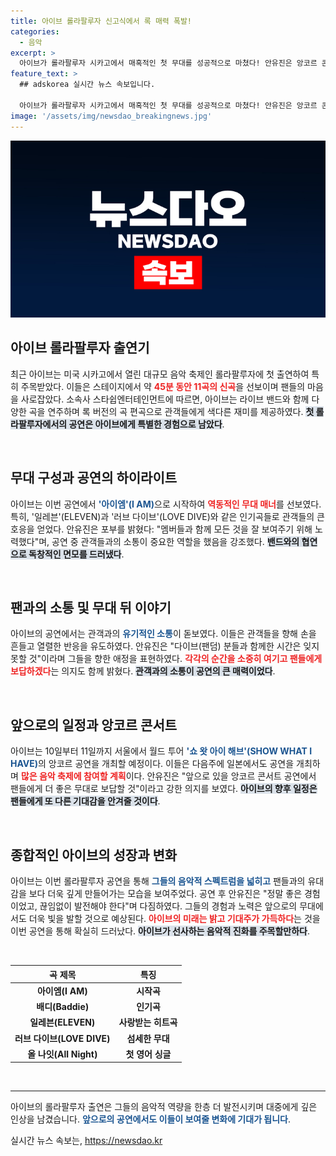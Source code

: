 ```yaml
---
title: 아이브 롤라팔루자 신고식에서 록 매력 폭발!
categories:
  - 음악
excerpt: >
  아이브가 롤라팔루자 시카고에서 매혹적인 첫 무대를 성공적으로 마쳤다! 안유진은 앙코르 콘서트를 통해 팬들에게 보답하겠다고 약속하며, 특별한 라이브와 화합의 순간을 전했다. 
feature_text: >
  ## adskorea 실시간 뉴스 속보입니다.

  아이브가 롤라팔루자 시카고에서 매혹적인 첫 무대를 성공적으로 마쳤다! 안유진은 앙코르 콘서트를 통해 팬들에게 보답하겠다고 약속하며, 특별한 라이브와 화합의 순간을 전했다. 
image: '/assets/img/newsdao_breakingnews.jpg'
---
```


<p><img src="/assets/img/newsdao_breakingnews.jpg" alt="adskorea 속보" /></p>

<h2 data-ke-size="size26">아이브 롤라팔루자 출연기</h2>

<p data-ke-size="size16">최근 아이브는 미국 시카고에서 열린 대규모 음악 축제인 롤라팔루자에 첫 출연하여 특히 주목받았다. 이들은 스테이지에서 약 <b><span style="color: #ee2323;">45분 동안 11곡의 신곡</span></b>을 선보이며 팬들의 마음을 사로잡았다. 소속사 스타쉽엔터테인먼트에 따르면, 아이브는 라이브 밴드와 함께 다양한 곡을 연주하며 록 버전의 곡 편곡으로 관객들에게 색다른 재미를 제공하였다. <b><span style="background-color: #21538527;">첫 롤라팔루자에서의 공연은 아이브에게 특별한 경험으로 남았다</span></b>.</p>

<p data-ke-size="size16">&nbsp;</p>

<h2 data-ke-size="size26">무대 구성과 공연의 하이라이트</h2>

<p data-ke-size="size16">아이브는 이번 공연에서 <b><span style="color: #1a5490;">'아이엠'(I AM)</span></b>으로 시작하여 <b><span style="color: #ee2323;">역동적인 무대 매너</span></b>를 선보였다. 특히, '일레븐'(ELEVEN)과 '러브 다이브'(LOVE DIVE)와 같은 인기곡들로 관객들의 큰 호응을 얻었다. 안유진은 포부를 밝혔다: "멤버들과 함께 모든 것을 잘 보여주기 위해 노력했다"며, 공연 중 관객들과의 소통이 중요한 역할을 했음을 강조했다. <b><span style="background-color: #21538527;">밴드와의 협연으로 독창적인 면모를 드러냈다</span></b>.</p>

<p data-ke-size="size16">&nbsp;</p>

<h2 data-ke-size="size26">팬과의 소통 및 무대 뒤 이야기</h2>

<p data-ke-size="size16">아이브의 공연에서는 관객과의 <b><span style="color: #1a5490;">유기적인 소통</span></b>이 돋보였다. 이들은 관객들을 향해 손을 흔들고 열렬한 반응을 유도하였다. 안유진은 "다이브(팬덤) 분들과 함께한 시간은 잊지 못할 것"이라며 그들을 향한 애정을 표현하였다. <b><span style="color: #ee2323;">각각의 순간을 소중히 여기고 팬들에게 보답하겠다</span></b>는 의지도 함께 밝혔다. <b><span style="background-color: #21538527;">관객과의 소통이 공연의 큰 매력이었다</span></b>.</p>

<p data-ke-size="size16">&nbsp;</p>

<h2 data-ke-size="size26">앞으로의 일정과 앙코르 콘서트</h2>

<p data-ke-size="size16">아이브는 10일부터 11일까지 서울에서 월드 투어 <b><span style="color: #1a5490;">'쇼 왓 아이 해브'(SHOW WHAT I HAVE)</span></b>의 앙코르 공연을 개최할 예정이다. 이들은 다음주에 일본에서도 공연을 개최하며 <b><span style="color: #ee2323;">많은 음악 축제에 참여할 계획</span></b>이다. 안유진은 "앞으로 있을 앙코르 콘서트 공연에서 팬들에게 더 좋은 무대로 보답할 것"이라고 강한 의지를 보였다. <b><span style="background-color: #21538527;">아이브의 향후 일정은 팬들에게 또 다른 기대감을 안겨줄 것이다</span></b>.</p>

<p data-ke-size="size16">&nbsp;</p>

<h2 data-ke-size="size26">종합적인 아이브의 성장과 변화</h2>

<p data-ke-size="size16">아이브는 이번 롤라팔루자 공연을 통해 <b><span style="color: #1a5490;">그들의 음악적 스펙트럼을 넓히고</span></b> 팬들과의 유대감을 보다 더욱 깊게 만들어가는 모습을 보여주었다. 공연 후 안유진은 "정말 좋은 경험이었고, 끊임없이 발전해야 한다"며 다짐하였다. 그들의 경험과 노력은 앞으로의 무대에서도 더욱 빛을 발할 것으로 예상된다. <b><span style="color: #ee2323;">아이브의 미래는 밝고 기대주가 가득하다</span></b>는 것을 이번 공연을 통해 확실히 드러났다. <b><span style="background-color: #21538527;">아이브가 선사하는 음악적 진화를 주목할만하다</span></b>.</p>

<p data-ke-size="size16">&nbsp;</p>

<table>
    <thead>
        <tr>
            <th><b>곡 제목</b></th>
            <th><b>특징</b></th>
        </tr>
    </thead>
    <tbody>
        <tr>
            <td style="text-align: center; height: 17px;"><b>아이엠(I AM)</b></td>
            <td style="text-align: center; height: 17px;"><b>시작곡</b></td>
        </tr>
        <tr>
            <td style="text-align: center; height: 17px;"><b>배디(Baddie)</b></td>
            <td style="text-align: center; height: 17px;"><b>인기곡</b></td>
        </tr>
        <tr>
            <td style="text-align: center; height: 17px;"><b>일레븐(ELEVEN)</b></td>
            <td style="text-align: center; height: 17px;"><b>사랑받는 히트곡</b></td>
        </tr>
        <tr>
            <td style="text-align: center; height: 17px;"><b>러브 다이브(LOVE DIVE)</b></td>
            <td style="text-align: center; height: 17px;"><b>섬세한 무대</b></td>
        </tr>
        <tr>
            <td style="text-align: center; height: 17px;"><b>올 나잇(All Night)</b></td>
            <td style="text-align: center; height: 17px;"><b>첫 영어 싱글</b></td>
        </tr>
    </tbody>
</table>

<p data-ke-size="size16">&nbsp;</p>

<hr>

<p data-ke-size="size16">아이브의 롤라팔루자 출연은 그들의 음악적 역량을 한층 더 발전시키며 대중에게 깊은 인상을 남겼습니다. <b><span style="color: #1a5490;">앞으로의 공연에서도 이들이 보여줄 변화에 기대가 됩니다</span></b>. </p>
실시간 뉴스 속보는, <a href="https://newsdao.kr" rel="dofollow">https://newsdao.kr</a>


